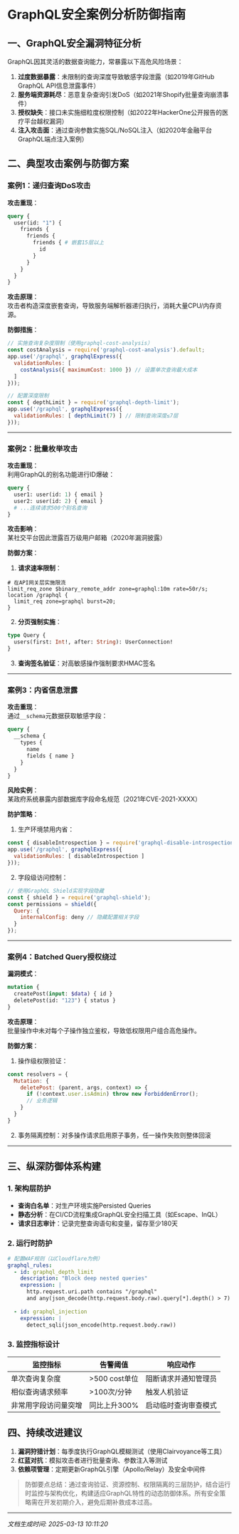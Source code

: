 

# GraphQL安全案例分析防御指南

## 一、GraphQL安全漏洞特征分析
GraphQL因其灵活的数据查询能力，常暴露以下高危风险场景：
1. **过度数据暴露**：未限制的查询深度导致敏感字段泄露（如2019年GitHub GraphQL API信息泄露事件）
2. **服务端资源耗尽**：恶意复杂查询引发DoS（如2021年Shopify批量查询崩溃事件）
3. **授权缺失**：接口未实施细粒度权限控制（如2022年HackerOne公开报告的医疗平台越权漏洞）
4. **注入攻击面**：通过查询参数实施SQL/NoSQL注入（如2020年金融平台GraphQL端点注入案例）

## 二、典型攻击案例与防御方案

### 案例1：递归查询DoS攻击
**攻击重现**：
```graphql
query {
  user(id: "1") {
    friends {
      friends {
        friends { # 嵌套15层以上
          id
        }
      }
    }
  }
}
```
**攻击原理**：  
攻击者构造深度嵌套查询，导致服务端解析器递归执行，消耗大量CPU/内存资源。

**防御措施**：
```javascript
// 实施查询复杂度限制（使用graphql-cost-analysis）
const costAnalysis = require('graphql-cost-analysis').default;
app.use('/graphql', graphqlExpress({
  validationRules: [
    costAnalysis({ maximumCost: 1000 }) // 设置单次查询最大成本
  ]
}));

// 配置深度限制
const { depthLimit } = require('graphql-depth-limit');
app.use('/graphql', graphqlExpress({
  validationRules: [ depthLimit(7) ] // 限制查询深度≤7层
}));
```

---

### 案例2：批量枚举攻击
**攻击重现**：  
利用GraphQL的别名功能进行ID爆破：
```graphql
query {
  user1: user(id: 1) { email }
  user2: user(id: 2) { email }
  # ...连续请求500个别名查询
}
```
**攻击影响**：  
某社交平台因此泄露百万级用户邮箱（2020年漏洞披露）

**防御方案**：
1. **请求速率限制**：
```nginx
# 在API网关层实施限流
limit_req_zone $binary_remote_addr zone=graphql:10m rate=50r/s;
location /graphql {
  limit_req zone=graphql burst=20;
}
```
2. **分页强制实施**：
```graphql
type Query {
  users(first: Int!, after: String): UserConnection!
}
```
3. **查询签名验证**：对高敏感操作强制要求HMAC签名

---

### 案例3：内省信息泄露
**攻击重现**：  
通过`__schema`元数据获取敏感字段：
```graphql
query {
  __schema {
    types {
      name
      fields { name }
    }
  }
}
```
**风险实例**：  
某政府系统暴露内部数据库字段命名规范（2021年CVE-2021-XXXX）

**防护策略**：
1. 生产环境禁用内省：
```javascript
const { disableIntrospection } = require('graphql-disable-introspection');
app.use('/graphql', graphqlExpress({
  validationRules: [ disableIntrospection ]
}));
```
2. 字段级访问控制：
```javascript
// 使用GraphQL Shield实现字段隐藏
const { shield } = require('graphql-shield');
const permissions = shield({
  Query: {
    internalConfig: deny // 隐藏配置相关字段
  }
});
```

---

### 案例4：Batched Query授权绕过
**漏洞模式**：  
```graphql
mutation {
  createPost(input: $data) { id }
  deletePost(id: "123") { status } 
}
```
**攻击原理**：  
批量操作中未对每个子操作独立鉴权，导致低权限用户组合高危操作。

**防御方案**：
1. 操作级权限验证：
```javascript
const resolvers = {
  Mutation: {
    deletePost: (parent, args, context) => {
      if (!context.user.isAdmin) throw new ForbiddenError();
      // 业务逻辑
    }
  }
}
```
2. 事务隔离控制：对多操作请求启用原子事务，任一操作失败则整体回滚

---

## 三、纵深防御体系构建

### 1. 架构层防护
- **查询白名单**：对生产环境实施Persisted Queries
- **静态分析**：在CI/CD流程集成GraphQL安全扫描工具（如Escape、InQL）
- **请求日志审计**：记录完整查询语句和变量，留存至少180天

### 2. 运行时防护
```yaml
# 配置WAF规则（以Cloudflare为例）
graphql_rules:
  - id: graphql_depth_limit
    description: "Block deep nested queries"
    expression: |
      http.request.uri.path contains "/graphql" 
      and any(json_decode(http.request.body.raw).query[*].depth() > 7)
  
  - id: graphql_injection
    expression: |
      detect_sqli(json_encode(http.request.body.raw))
```

### 3. 监控指标设计
| 监控指标                | 告警阈值       | 响应动作               |
|-------------------------|----------------|------------------------|
| 单次查询复杂度          | >500 cost单位  | 阻断请求并通知管理员   |
| 相似查询请求频率         | >100次/分钟   | 触发人机验证           |
| 非常用字段访问量突增     | 同比上升300%   | 启动临时查询审查模式   |

## 四、持续改进建议
1. **漏洞狩猎计划**：每季度执行GraphQL模糊测试（使用Clairvoyance等工具）
2. **红蓝对抗**：模拟攻击者进行批量查询、参数注入等测试
3. **依赖项管理**：定期更新GraphQL引擎（Apollo/Relay）及安全中间件

> 防御要点总结：通过查询验证、资源控制、权限隔离的三层防护，结合运行时监控与架构优化，构建适应GraphQL特性的动态防御体系。所有安全策略需在开发初期介入，避免后期补救成本过高。

---

*文档生成时间: 2025-03-13 10:11:20*

